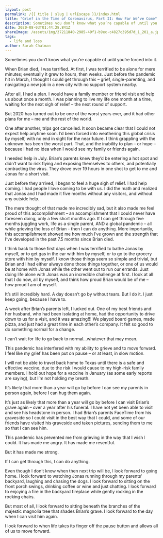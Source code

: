```yaml
---
layout: post
permalink: /{{ title | slug | urlEscape }}/index.html
title: "Grief in the Time of Coronavirus, Part II: How Far We’ve Come"
description: Sometimes you don’t know what you’re capable of until you’re forced into it.
date: 2020-08-03T01:44:28.841Z
shareImage: /assets/img/37211840-2985-49f1-b9ec-c4827c395d7d_1_201_a.jpeg
tags:
  - life and loss
author: Sarah Chatman
---
```

Sometimes you don’t know what you’re capable of until you’re forced into it.

When Brian died, I was terrified. At first, I was terrified to be alone for mere minutes; eventually it grew to hours, then weeks. Just before the pandemic hit in March, I thought I could get through this – grief, single-parenting, and navigating a new job in a new city with no support system nearby.

After all, I had a plan. I would have a family member or friend visit and help us about once a month. I was planning to live my life one month at a time, waiting for the next sigh of relief – the next round of support.

But 2020 has turned out to be one of the worst years ever, and it had other plans for me – me and the rest of the world.

One after another, trips got cancelled. It soon became clear that I could not expect help anytime soon. I’d been forced into weathering this global crisis by myself, with no end in sight for the near future. I think grappling with the unknown has been the worst part. That, and the inability to plan – or hope – because I had no idea when I would see my family or friends again.

I needed help in July. Brian’s parents knew they’d be entering a hot spot and didn’t want to risk flying and exposing themselves to others, and potentially contracting the virus. They drove over 19 hours in one shot to get to me and Jonas for a short visit.

Just before they arrived, I began to feel a huge sigh of relief. I had help coming. I had people I love coming to be with us. I did the math and realized that Jonas and I had made it five months without any visitors, and without any outside help.

The mere thought of that made me incredibly sad, but it also made me feel proud of this accomplishment – an accomplishment that I could never have foreseen doing, only a few short months ago. If I can get through five months juggling work, life as a single parent, AND a global pandemic – all while grieving the loss of Brian - then I can do anything. More importantly, this accomplishment showed me how much I’ve grown and the strength that I’ve developed in the past 7.5 months since Brian died.

I think back to those first days when I was terrified to bathe Jonas by myself, or to get gas in the car with him by myself, or to go to the grocery store with him by myself. I know those things seem so simple and trivial, but Brian and I had either always done those things together, or one of us would be at home with Jonas while the other went out to run our errands. Just doing life alone with Jonas was an incredible challenge at first. I look at all that I do now, all by myself, and think how proud Brian would be of me – how proud I am of myself.

It’s still incredibly hard. A day doesn’t go by without tears. But I do it. I just keep going, because I have to.

A week after Brian’s parents left, I lucked out. One of my best friends and her husband, who had been isolating at home, had the opportunity to drive down to us for a visit, and it was amazing!!! We played board games, made pizza, and just had a great time in each other’s company. It felt so good to do something normal for a change.

I can’t wait for life to go back to normal…whatever that may mean.

This pandemic has interfered with my ability to grieve and to move forward. I feel like my grief has been put on pause – or at least, in slow motion.

I will not be able to travel back home to Texas until there is a safe and effective vaccine, due to the risk I would cause to my high-risk family members. I hold out hope for a vaccine in January (as some early reports are saying), but I’m not holding my breath.

It’s likely that more than a year will go by before I can see my parents in person again, before I can hug them again.

It’s just as likely that more than a year will go by before I can visit Brian’s grave again – over a year after his funeral. I have not yet been able to visit and see his headstone in person. I had Brian’s parents FaceTime from his graveside so I could visit in the best way that I could, and some of our friends have visited his graveside and taken pictures, sending them to me so that I can see him.

This pandemic has prevented me from grieving in the way that I wish I could. It has made me angry. It has made me resentful.

But it has made me strong.

If I can get through this, I can do anything.

Even though I don’t know when then next trip will be, I look forward to going home. I look forward to watching Jonas running through my parents’ backyard, laughing and chasing the dogs. I look forward to sitting on the front porch swings, drinking coffee or wine and just chatting. I look forward to enjoying a fire in the backyard fireplace while gently rocking in the rocking chairs.

But most of all, I look forward to sitting beneath the branches of the majestic magnolia tree that shades Brian’s grave. I look forward to the day when I can visit him again.

I look forward to when life takes its finger off the pause button and allows all of us to move forward.